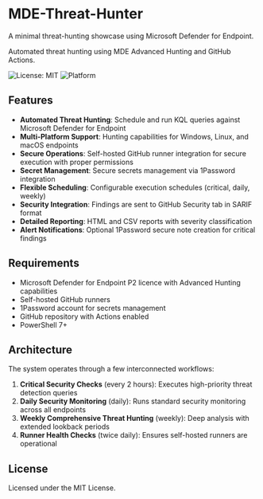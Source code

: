 # MDE-Threat-Hunter

A minimal threat-hunting showcase using Microsoft Defender for Endpoint.

Automated threat hunting using MDE Advanced Hunting and GitHub Actions.

![License: MIT](https://img.shields.io/badge/License-MIT-green.svg)
![Platform](https://img.shields.io/badge/platform-Windows%20%7C%20Linux%20%7C%20macOS-blue)

## Features

- **Automated Threat Hunting**: Schedule and run KQL queries against Microsoft Defender for Endpoint
- **Multi-Platform Support**: Hunting capabilities for Windows, Linux, and macOS endpoints
- **Secure Operations**: Self-hosted GitHub runner integration for secure execution with proper permissions
- **Secret Management**: Secure secrets management via 1Password integration
- **Flexible Scheduling**: Configurable execution schedules (critical, daily, weekly)
- **Security Integration**: Findings are sent to GitHub Security tab in SARIF format
- **Detailed Reporting**: HTML and CSV reports with severity classification
- **Alert Notifications**: Optional 1Password secure note creation for critical findings

## Requirements

- Microsoft Defender for Endpoint P2 licence with Advanced Hunting capabilities
- Self-hosted GitHub runners
- 1Password account for secrets management
- GitHub repository with Actions enabled
- PowerShell 7+

## Architecture

The system operates through a few interconnected workflows:

1. **Critical Security Checks** (every 2 hours): Executes high-priority threat detection queries
2. **Daily Security Monitoring** (daily): Runs standard security monitoring across all endpoints
3. **Weekly Comprehensive Threat Hunting** (weekly): Deep analysis with extended lookback periods
4. **Runner Health Checks** (twice daily): Ensures self-hosted runners are operational

## License

Licensed under the MIT License.
